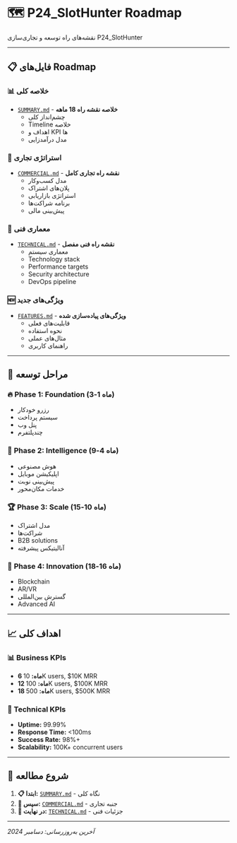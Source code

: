 # 🗺️ P24_SlotHunter Roadmap

نقشه‌های راه توسعه و تجاری‌سازی P24_SlotHunter

---

## 📋 **فایل‌های Roadmap**

### 📊 **خلاصه کلی**
- [`SUMMARY.md`](SUMMARY.md) - **خلاصه نقشه راه 18 ماهه**
  - چشم‌انداز کلی
  - Timeline خلاصه
  - اهداف و KPI ها
  - مدل درآمدزایی

### 💼 **استراتژی تجاری**
- [`COMMERCIAL.md`](COMMERCIAL.md) - **نقشه راه تجاری کامل**
  - مدل کسب‌وکار
  - پلان‌های اشتراک
  - استراتژی بازاریابی
  - برنامه شراکت‌ها
  - پیش‌بینی مالی

### 🔧 **معماری فنی**
- [`TECHNICAL.md`](TECHNICAL.md) - **نقشه راه فنی مفصل**
  - معماری سیستم
  - Technology stack
  - Performance targets
  - Security architecture
  - DevOps pipeline

### 🆕 **ویژگی‌های جدید**
- [`FEATURES.md`](FEATURES.md) - **ویژگی‌های پیاده‌سازی شده**
  - قابلیت‌های فعلی
  - نحوه استفاده
  - مثال‌های عملی
  - راهنمای کاربری

---

## 🎯 **مراحل توسعه**

### 🔥 **Phase 1: Foundation (ماه 1-3)**
- رزرو خودکار
- سیستم پرداخت
- پنل وب
- چندپلتفرم

### 🚀 **Phase 2: Intelligence (ماه 4-9)**
- هوش مصنوعی
- اپلیکیشن موبایل
- پیش‌بینی نوبت
- خدمات مکان‌محور

### 🏆 **Phase 3: Scale (ماه 10-15)**
- مدل اشتراک
- شراکت‌ها
- B2B solutions
- آنالیتیکس پیشرفته

### 🌟 **Phase 4: Innovation (ماه 16-18)**
- Blockchain
- AR/VR
- گسترش بین‌المللی
- Advanced AI

---

## 📈 **اهداف کلی**

### **📊 Business KPIs**
- **6 ماه:** 10K users, $10K MRR
- **12 ماه:** 100K users, $100K MRR
- **18 ماه:** 500K users, $500K MRR

### **🔧 Technical KPIs**
- **Uptime:** 99.99%
- **Response Time:** <100ms
- **Success Rate:** 98%+
- **Scalability:** 100K+ concurrent users

---

## 🚀 **شروع مطالعه**

1. **📋 ابتدا:** [`SUMMARY.md`](SUMMARY.md) - نگاه کلی
2. **💼 سپس:** [`COMMERCIAL.md`](COMMERCIAL.md) - جنبه تجاری
3. **🔧 در نهایت:** [`TECHNICAL.md`](TECHNICAL.md) - جزئیات فنی

---

*آخرین به‌روزرسانی: دسامبر 2024*